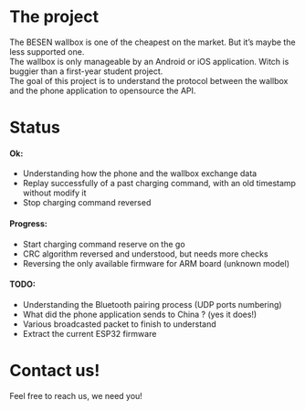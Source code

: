 # The project

The BESEN wallbox is one of the cheapest on the market. But it’s maybe the less supported one.      
The wallbox is only manageable by an Android or iOS application. Witch is buggier than a first-year student project.       
The goal of this project is to understand the protocol between the wallbox and the phone application to opensource the API.      

# Status

#### Ok:
- Understanding how the phone and the wallbox exchange data    
- Replay successfully of a past charging command, with an old timestamp without modify it        
- Stop charging command reversed      

#### Progress:
- Start charging command reserve on the go      
- CRC algorithm reversed and understood, but needs more checks      
- Reversing the only available firmware for ARM board (unknown model)       

#### TODO:
- Understanding the Bluetooth pairing process (UDP ports numbering)     
- What did the phone application sends to China ? (yes it does!) 
- Various broadcasted packet to finish to understand   
- Extract the current ESP32 firmware    

# Contact us!
Feel free to reach us, we need you!       
